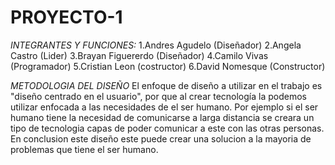 # PROYECTO-1
*INTEGRANTES Y FUNCIONES:*
1.Andres Agudelo (Diseñador)
2.Angela Castro (Lider)
3.Brayan Figuererdo (Diseñador)
4.Camilo Vivas (Programador)
5.Cristian Leon (costructor)
6.David Nomesque (Constructor)

*METODOLOGIA DEL DISEÑO* 
El enfoque de diseño a utilizar en el trabajo es "diseño centrado en el usuario", por que al crear tecnología la podemos utilizar enfocada a las necesidades de el ser humano. Por ejemplo si el ser humano tiene la necesidad de comunicarse a larga distancia se creara un tipo de tecnologia capas de poder comunicar a este con las otras personas.
En conclusion este diseño este puede crear una solucion a la mayoria de problemas que tiene el ser humano.
